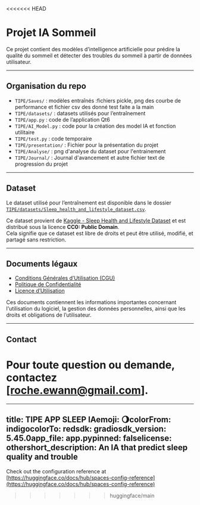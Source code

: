 <<<<<<< HEAD

# Projet IA Sommeil

Ce projet contient des modèles d’intelligence artificielle pour prédire la qualité du sommeil et détecter des troubles du sommeil à partir de données utilisateur.

---

## Organisation du repo

-   `TIPE/Saves/` : modèles entraînés :fichiers pickle, png des courbe de performance et fichier csv des donné test faite a la main
-   `TIPE/datasets/` : datasets utilisés pour l’entraînement
-   `TIPE/app.py` : code de l’application Qt6
-   `TIPE/AI_Model.py` : code pour la création des model IA et fonction utilitaire
-   `TIPE/test.py` : code temporaire
-   `TIPE/presentation/` : Fichier pour la présentation du projet
-   `TIPE/Analyse/` : png d'analyse du dataset pour l'entrainement
-   `TIPE/Journal/` : Journal d'avancement et autre fichier text de progression du projet

---

## Dataset

Le dataset utilisé pour l’entraînement est disponible dans le dossier [`TIPE/datasets/Sleep_health_and_lifestyle_dataset.csv`](TIPE/datasets/Sleep_health_and_lifestyle_dataset.csv).

Ce dataset provient de [Kaggle - Sleep Health and Lifestyle Dataset](https://www.kaggle.com/datasets/uom190346a/sleep-health-and-lifestyle-dataset/data) et est distribué sous la licence **CC0: Public Domain**.  
Cela signifie que ce dataset est libre de droits et peut être utilisé, modifié, et partagé sans restriction.

---

## Documents légaux

-   [Conditions Générales d’Utilisation (CGU)](CGU.md)
-   [Politique de Confidentialité](PRIVACY_POLICY.md)
-   [Licence d’Utilisation](LICENSE.md)

Ces documents contiennent les informations importantes concernant l'utilisation du logiciel, la gestion des données personnelles, ainsi que les droits et obligations de l’utilisateur.

---

## Contact

# Pour toute question ou demande, contactez [[roche.ewann@gmail.com](mailto:roche.ewann@gmail.com)].

---

## title: TIPE APP SLEEP IAemoji: 🌖colorFrom: indigocolorTo: redsdk: gradiosdk_version: 5.45.0app_file: app.pypinned: falselicense: othershort_description: An IA that predict sleep quality and trouble

Check out the configuration reference at [https://huggingface.co/docs/hub/spaces-config-reference](https://huggingface.co/docs/hub/spaces-config-reference)

> > > > > > > huggingface/main